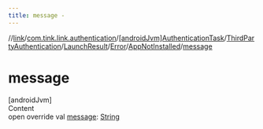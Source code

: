 ```yaml
---
title: message -
---
```

//[link](../../../../../../index.md)/[com.tink.link.authentication](../../../../../index.md)/[[androidJvm]AuthenticationTask](../../../../index.md)/[ThirdPartyAuthentication](../../../index.md)/[LaunchResult](../../index.md)/[Error](../index.md)/[AppNotInstalled](index.md)/[message](message.md)



# message  
[androidJvm]  
Content  
open override val [message](message.md): [String](https://kotlinlang.org/api/latest/jvm/stdlib/kotlin/-string/index.html)  



